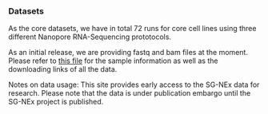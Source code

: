 ### Datasets

  As the core datasets, we have in total 72 runs for core cell lines using three different Nanopore RNA-Sequencing prototocols. 
  
  As an initial release, we are providing fastq and bam files at the moment. Please refer to [this file](docs/Sample_information.txt) for the sample information as well as the downloading links of all the data.

  Notes on data usage: This site provides early access to the SG-NEx data for research. Please note that the data is under publication embargo until the SG-NEx project is published.
